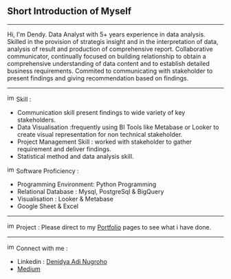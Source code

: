 ## Short Introduction of Myself

***

Hi, I'm Dendy. Data Analyst with 5+ years experience in data analysis. Skilled in the provision of strategis insight and in the interpretation of data, analysis of result and production of comprehensive report. Collaborative communicator, continually focused on building relationship to obtain a comprehensive understanding of data content and to establish detailed business requirements. Commited to communicating with stakeholder to present findings and giving recommendation based on findings.

***

<img width="17" height="17" alt="image" src="https://github.com/user-attachments/assets/9091aac0-ccd6-4dc4-9abd-254a193d94a5" />  Skill : 
- Communication skill present findings to wide variety of key stakeholders.
- Data Visualisation :frequently using BI Tools like Metabase or Looker to create visual representation for non technical stakeholder.
- Project Management Skill : worked with stakeholder to gather requirement and deliver findings.
- Statistical method and data analysis skill.

<img width="17" height="17" alt="image" src="https://github.com/user-attachments/assets/3f685338-30df-4c83-bc96-4088da67c6e5" />  Software Proficiency : 
- Programming Environment: Python Programming
- Relational Database : Mysql, PostgreSql & BigQuery
- Visualisation : Looker & Metabase
- Google Sheet & Excel

***

<img width="17" height="17" alt="image" src="https://github.com/user-attachments/assets/7d694d6f-0cbd-4dec-9345-7f2ffa6cd07f" />  Project : 
Please direct to my [Portfolio](https://github.com/denidya/Dendy-s-Portfolio) pages to see what i have done.

***

<img width="17" height="17" alt="image" src="https://github.com/user-attachments/assets/b14cf412-0a36-4e99-8623-5ebd77dafd7e" /> Connect with me : 
- Linkedin : [Denidya Adi Nugroho](https://www.linkedin.com/in/denidya-adi-nugroho-77aa1812a/)
- [Medium](https://medium.com/@adainugrohodenidya)
